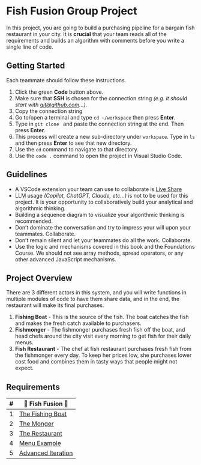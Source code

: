 # Fish Fusion Group Project

In this project, you are going to build a purchasing pipeline for a bargain fish restaurant in your city. It is **crucial** that your team reads all of the requirements and builds an algorithm with comments before you write a single line of code.


## Getting Started

Each teammate should follow these instructions.

1. Click the green **Code** button above.
2. Make sure that **SSH** is chosen for the connection string _(e.g. it should start with git@github.com...)_.
3. Copy the connection string
4. Go to/open a terminal and type `cd ~/workspace` then press **Enter**.
5. Type in `git clone ` and paste the connection string at the end. Then press **Enter**.
6. This process will create a new sub-directory under `workspace`. Type in `ls` and then press **Enter** to see that new directory.
7. Use the `cd` command to navigate to that directory.
8. Use the `code .` command to open the project in Visual Studio Code.

## Guidelines

- A VSCode extension your team can use to collaborate is [Live Share](https://marketplace.visualstudio.com/items?itemName=MS-vsliveshare.vsliveshare)
- LLM usage _(Copilot, ChatGPT, Claude, etc…)_ is not to be used for this project. It is your opportunity to collaboratively build your analytical and algorithmic thinking.
- Building a sequence diagram to visualize your algorithmic thinking is recommended.
- Don’t dominate the conversation and try to impress your will upon your teammates. Collaborate.
- Don’t remain silent and let your teammates do all the work. Collaborate.
- Use the logic and mechanisms covered in this book and the Foundations Course. We should not see array methods, spread operators, or any other advanced JavaScript mechanisms.
  
## Project Overview

There are 3 different actors in this system, and you will write functions in multiple modules of code to have them share data, and in the end, the restaurant will make its final purchases.

1. **Fishing Boat** - This is the source of the fish. The boat catches the fish and makes the fresh catch available to purchasers.
1. **Fishmonger** - The fishmonger purchases fresh fish off the boat, and head chefs around the city visit every morning to get fish for their daily menus.
1. **Fish Restaurant** - The chef at fish restaurant purchases fresh fish from the fishmonger every day. To keep her prices low, she purchases lower cost food and combines them in tasty ways that people might not expect.

## Requirements

| #   | 🐡 Fish Fusion 🍣 |
| --- | --- |
| 1   | [The Fishing Boat](./requirements/FISHING_BOAT.md) |
| 2   | [The Monger](./requirements/FISH_MONGER.md) |
| 3   | [The Restaurant](./requirements/RESTAURANT.md) |
| 4   | [Menu Example](./requirements/EXAMPLE_OUTPUT.md) |
| 5   | [Advanced Iteration](./requirements/MAP_METHOD.md) |
